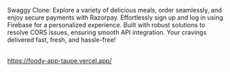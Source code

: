 
Swaggy Clone: Explore a variety of delicious meals, order seamlessly, and enjoy secure payments with Razorpay. Effortlessly sign up and log in using Firebase for a personalized experience. Built with robust solutions to resolve CORS issues, ensuring smooth API integration. Your cravings delivered fast, fresh, and hassle-free!<br><br>

https://foody-app-taupe.vercel.app/
